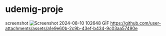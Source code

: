 ﻿# udemig-proje
 screenshot
![Screenshot 2024-08-10 102648](https://github.com/user-attachments/assets/3d132c08-3ddd-446d-a816-3594d390ea3e)
GİF
https://github.com/user-attachments/assets/a1e9e60b-2c9b-43ef-b434-9c03aa57490e
